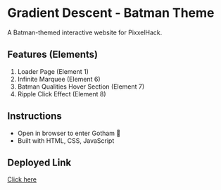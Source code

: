 # Gradient Descent - Batman Theme

A Batman-themed interactive website for PixxelHack.

## Features (Elements)
1. Loader Page (Element 1)
2. Infinite Marquee (Element 6)
3. Batman Qualities Hover Section (Element 7)
4. Ripple Click Effect (Element 8)

## Instructions
- Open in browser to enter Gotham 🦇
- Built with HTML, CSS, JavaScript

## Deployed Link
[Click here](Yhttps://profound-pothos-75eac0.netlify.app/)
